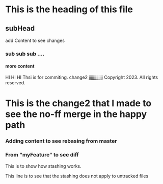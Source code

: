 # This is the heading of this file
## subHead
add Content to see changes
### sub sub sub ....
#### more content
HI HI HI
Thsi is for commiting.
change2
jjjjjjjjjjjjj
Copyright 2023. All rights reserved.


# This is the change2 that I made to see the no-ff merge in the happy path

### Adding content to see rebasing from master

### From "myFeature" to see diff

This is to show how stashing works.



This line is to see that the stashing does not apply to untracked files

